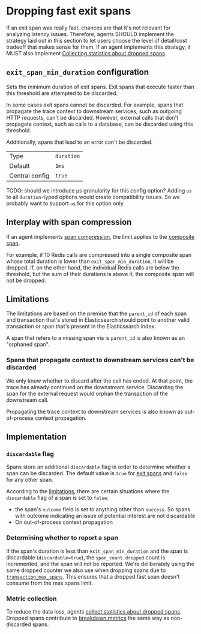 # Dropping fast exit spans

If an exit span was really fast, chances are that it's not relevant for analyzing latency issues.
Therefore, agents SHOULD implement the strategy laid out in this section to let users choose the level of detail/cost tradeoff that makes sense for them.
If an agent implements this strategy, it MUST also implement [Collecting statistics about dropped spans](tracing-spans-dropped-stats.md).

## `exit_span_min_duration` configuration

Sets the minimum duration of exit spans.
Exit spans that execute faster than this threshold are attempted to be discarded.

In some cases exit spans cannot be discarded.
For example, spans that propagate the trace context to downstream services,
such as outgoing HTTP requests,
can't be discarded.
However, external calls that don't propagate context,
such as calls to a database, can be discarded using this threshold.

Additionally, spans that lead to an error can't be discarded.

|                |            |
|----------------|------------|
| Type           | `duration` |
| Default        | `1ms`      |
| Central config | `true`     |

TODO: should we introduce µs granularity for this config option?
Adding `us` to all `duration`-typed options would create compatibility issues.
So we probably want to support `us` for this option only.

## Interplay with span compression

If an agent implements [span compression](tracing-spans-compress.md),
the limit applies to the [composite span](tracing-spans-compress.md#composite-span).

For example, if 10 Redis calls are compressed into a single composite span whose total duration is lower than `exit_span_min_duration`,
it will be dropped.
If, on the other hand, the individual Redis calls are below the threshold,
but the sum of their durations is above it, the composite span will not be dropped.

## Limitations

The limitations are based on the premise that the `parent_id` of each span and transaction that's stored in Elasticsearch
should point to another valid transaction or span that's present in the Elasticsearch index.

A span that refers to a missing span via is `parent_id` is also known as an "orphaned span".

### Spans that propagate context to downstream services can't be discarded

We only know whether to discard after the call has ended.
At that point,
the trace has already continued on the downstream service.
Discarding the span for the external request would orphan the transaction of the downstream call.

Propagating the trace context to downstream services is also known as out-of-process context propagation.

## Implementation

### `discardable` flag

Spans store an additional `discardable` flag in order to determine whether a span can be discarded.
The default value is `true` for [exit spans](tracing-spans.md#exit-spans) and `false` for any other span.

According to the [limitations](#Limitations),
there are certain situations where the `discardable` flag of a span is set to `false`:
- the span's `outcome` field is set to anything other than `success`.
  So spans with outcome indicating an issue of potential interest are not discardable 
- On out-of-process context propagation

### Determining whether to report a span

If the span's duration is less than `exit_span_min_duration` and the span is discardable (`discardable=true`),
the `span_count.dropped` count is incremented, and the span will not be reported.
We're deliberately using the same dropped counter we also use when dropping spans due to [`transaction_max_spans`](tracing-spans-limit.md#configuration-option-transaction_max_spans).
This ensures that a dropped fast span doesn't consume from the max spans limit.

### Metric collection

To reduce the data loss, agents [collect statistics about dropped spans](tracing-spans-dropped-stats.md).
Dropped spans contribute to [breakdown metrics](https://docs.google.com/document/d/1-_LuC9zhmva0VvLgtI0KcHuLzNztPHbcM0ZdlcPUl64#heading=h.ondan294nbpt) the same way as non-discarded spans.
